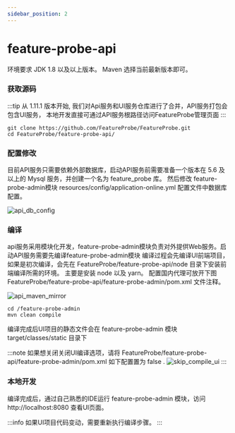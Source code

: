```yaml
---
sidebar_position: 2
---
```


# feature-probe-api

环境要求 JDK 1.8 以及以上版本。
Maven 选择当前最新版本即可。

### 获取源码

:::tip
从 1.11.1 版本开始, 我们对Api服务和UI服务仓库进行了合并，API服务打包会包含UI服务，
本地开发直接可通过API服务根路径访问FeatureProbe管理页面
:::

```shell
git clone https://github.com/FeatureProbe/FeatureProbe.git
cd FeatureProbe/feature-probe-api/
```

### 配置修改

目前API服务只需要依赖外部数据库，启动API服务前需要准备一个版本在 5.6 及以上的 Mysql 服务，并创建一个名为 feature_probe 库。
然后修改 feature-probe-admin模块 resources/config/application-online.yml 配置文件中数据库配置。

![api_db_config](/api_db_config.png)


### 编译

api服务采用模块化开发，feature-probe-admin模块负责对外提供Web服务。启动API服务需要先编译feature-probe-admin模块
编译过程会先编译UI前端项目，如果是初次编译，会先在 FeatureProbe/feature-probe-api/node 目录下安装前端编译所需的环境。
主要是安装 node 以及 yarn。 配置国内代理可放开下图 FeatureProbe/feature-probe-api/feature-probe-admin/pom.xml 文件注释。

![api_maven_mirror](/api_maven_mirror.png)

```shell
cd /feature-probe-admin
mvn clean compile
```

编译完成后UI项目的静态文件会在 feature-probe-admin 模块target/classes/static 目录下

:::note
如果想关闭关闭UI编译选项，请将 FeatureProbe/feature-probe-api/feature-probe-admin/pom.xml 如下配置置为 false .
![skip_compile_ui](/skip_compile_ui.png)
:::



### 本地开发

编译完成后，通过自己熟悉的IDE运行 feature-probe-admin 模块，访问 http://localhost:8080 查看UI页面。

:::info
如果UI项目代码变动，需要重新执行编译步骤。
:::

